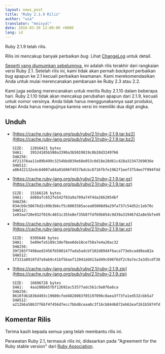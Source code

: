 ```yaml
---
layout: news_post
title: "Ruby 2.1.9 Rilis"
author: "usa"
translator: "meisyal"
date: 2016-03-30 12:00:00 +0000
lang: id
---
```


Ruby 2.1.9 telah rilis.

Rilis ini mencakup banyak perbaikan *bug*.
Lihat [ChangeLog](https://svn.ruby-lang.org/repos/ruby/tags/v2_1_9/ChangeLog)
untuk detail.

[Seperti yang diumumkan sebelumnya](https://www.ruby-lang.org/id/news/2016/02/24/support-plan-of-ruby-2-0-0-and-2-1/), ini adalah rilis terakhir dari rangkaian versi Ruby 2.1.
Setelah rilis ini, kami tidak akan pernah *backport* perbaikan *bug* apapun ke 2.1 kecuali perbaikan keamanan.
Kami merekomendasikan Anda untuk mulai merencanakan pembaruan ke Ruby 2.3 atau 2.2.

Kami juga sedang merencanakan untuk merilis Ruby 2.1.10 dalam beberapa hari.
Ruby 2.1.10 tidak akan mencakup perubahan apapun dari 2.1.9, kecuali untuk nomor versinya.
Anda tidak harus menggunakannya saat produksi, tetapi Anda harus mengujinya karena versi ini memiliki dua digit angka.

## Unduh

* [https://cache.ruby-lang.org/pub/ruby/2.1/ruby-2.1.9.tar.bz2](https://cache.ruby-lang.org/pub/ruby/2.1/ruby-2.1.9.tar.bz2)

      SIZE:   12016421 bytes
      SHA1:   39524185b580a3390a3b5019819c8b28d3249766
      SHA256: 4f21376aa11e09b499c3254bbd839e68e053c0d18e28d61c428a32347269036e
      SHA512: a86422132e4c64007a84a91696f4557bdcbc8716fbfe1962f1eef3754ee7f994f4de0b5b7e7231c25057515767040d5c4af33339750b6db15744662e9bd24f38

* [https://cache.ruby-lang.org/pub/ruby/2.1/ruby-2.1.9.tar.gz](https://cache.ruby-lang.org/pub/ruby/2.1/ruby-2.1.9.tar.gz)

      SIZE:   15166126 bytes
      SHA1:   dd68afc652fe542f83a9a709a74f4da2662054bf
      SHA256: 034cb9c50676d2c09b3b6cf5c8003585acea05008d9a29fa737c54d52c1eb70c
      SHA512: 1e03aa720e932f019c4651c355e8ef35b87fdf69b054c9d39a319467d2a8e5bfe4995cbacd9add36b832c77761a47c9d1040f00e856ad5888d69ec7221455e35

* [https://cache.ruby-lang.org/pub/ruby/2.1/ruby-2.1.9.tar.xz](https://cache.ruby-lang.org/pub/ruby/2.1/ruby-2.1.9.tar.xz)

      SIZE:   9395648 bytes
      SHA1:   5e89efa5189c3def8ee8de18ce750a7e4a20ac32
      SHA256: 39f203f7498aed2456fb500147fada5adcbf102d89d4f6aca773ebcadd8ea82a
      SHA512: 1f331a8910fd7a9ab9c41bf56aef12041dd413ad49c696f6df2c9a7ec3a3d5cdf383f2a3d30949ea37b8ecb39f50355e526412b36ed4e07b60733d9db4d2bd14

* [https://cache.ruby-lang.org/pub/ruby/2.1/ruby-2.1.9.zip](https://cache.ruby-lang.org/pub/ruby/2.1/ruby-2.1.9.zip)

      SIZE:   16696728 bytes
      SHA1:   4aa288b65fbf12692ac53577adc561c9a0f6a6ca
      SHA256: 8610fdb1836d493c19600cfed4828083f85197096c0aea3f73fa1ed532cbb5a7
      SHA512: a212b6a58637f6bf4f456d7ecc7bbd8ceaa0c3f16cb844b872eb62eaf261b5874fdb79705241d05a356fcdc1d3fdd8a94fcd8e6ca62190e9f544c8f45a9f41af

## Komentar Rilis

Terima kasih kepada semua yang telah membantu rilis ini.

Perawatan Ruby 2.1, termasuk rilis ini, didasarkan pada "Agreement for the Ruby stable version" dari [Ruby Association](http://www.ruby.or.jp/).
